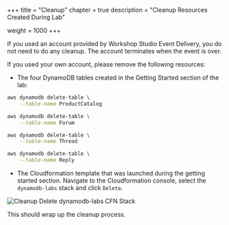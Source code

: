 +++
title = "Cleanup"
chapter = true
description = "Cleanup Resources Created During Lab"

weight = 1000
+++

If you used an account provided by Workshop Studio Event Delivery, you do not need to do any cleanup. The account terminates when the event is over.

If you used your own account, please remove the following resources:

* The four DynamoDB tables created in the Getting Started section of the lab:

```bash
aws dynamodb delete-table \
    --table-name ProductCatalog

aws dynamodb delete-table \
    --table-name Forum

aws dynamodb delete-table \
    --table-name Thread

aws dynamodb delete-table \
    --table-name Reply
```

* The Cloudformation template that was launched during the getting started section.  Navigate to the Cloudformation console, select the `dynamodb-labs` stack and click `Delete`.

![Cleanup Delete dynamodb-labs CFN Stack](/images/hands-on-labs/dynamodb-labs-cfn-delete-stack.png)

This should wrap up the cleanup process.
